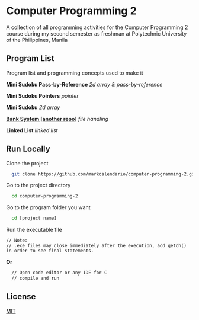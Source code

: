 
# Computer Programming 2

A collection of all programming activities for the Computer Programming 2 course during my second semester as freshman at Polytechnic University of the Philippines, Manila

## Program List

Program list and programming concepts used to make it

**Mini Sudoku Pass-by-Reference** *2d array & pass-by-reference* 

**Mini Sudoku Pointers** *pointer* 

**Mini Sudoku** *2d array* 

**[Bank System [another repo]](https://github.com/markcalendario/banking-system-with-file-handling)** *file handling* 

**Linked List** *linked list* 


## Run Locally

Clone the project

```bash
  git clone https://github.com/markcalendario/computer-programming-2.git
```

Go to the project directory

```bash
  cd computer-programming-2
```

Go to the program folder you want

```bash
  cd [project name]
```

Run the executable file

```
// Note: 
// .exe files may close immediately after the execution, add getch() in order to see final statements.

```

**Or**


```bash
  // Open code editor or any IDE for C
  // compile and run
```


## License

[MIT](https://choosealicense.com/licenses/mit/)
